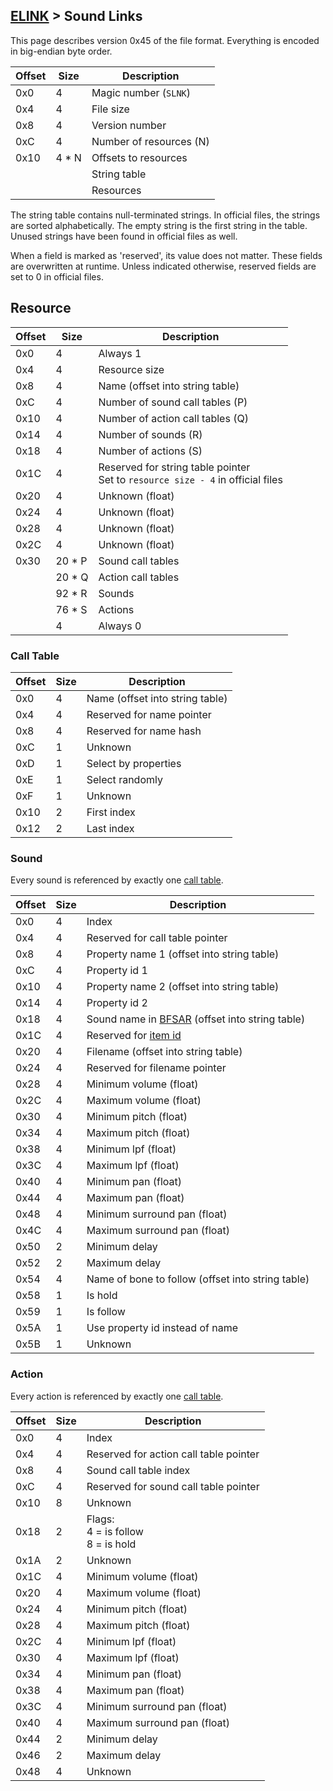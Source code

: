 ## [ELINK](../../formats.md#xlink) > Sound Links

This page describes version 0x45 of the file format. Everything is encoded in big-endian byte order.

| Offset | Size | Description |
| --- | --- | --- |
| 0x0 | 4 | Magic number (`SLNK`) |
| 0x4 | 4 | File size |
| 0x8 | 4 | Version number |
| 0xC | 4 | Number of resources (N) |
| 0x10 | 4 * N | Offsets to resources |
| | | String table |
| | | Resources |

The string table contains null-terminated strings. In official files, the strings are sorted alphabetically. The empty string is the first string in the table. Unused strings have been found in official files as well.

When a field is marked as 'reserved', its value does not matter. These fields are overwritten at runtime. Unless indicated otherwise, reserved fields are set to 0 in official files.

## Resource
| Offset | Size | Description |
| --- | --- | --- |
| 0x0 | 4 | Always 1 |
| 0x4 | 4 | Resource size |
| 0x8 | 4 | Name (offset into string table) |
| 0xC | 4 | Number of sound call tables (P) |
| 0x10 | 4 | Number of action call tables (Q) |
| 0x14 | 4 | Number of sounds (R) |
| 0x18 | 4 | Number of actions (S) |
| 0x1C | 4 | Reserved for string table pointer<br>Set to `resource size - 4` in official files |
| 0x20 | 4 | Unknown (float) |
| 0x24 | 4 | Unknown (float) |
| 0x28 | 4 | Unknown (float) |
| 0x2C | 4 | Unknown (float) |
| 0x30 | 20 * P | Sound call tables |
| | 20 * Q | Action call tables |
| | 92 * R | Sounds |
| | 76 * S | Actions |
| | 4 | Always 0 |

### Call Table
| Offset | Size | Description |
| --- | --- | --- |
| 0x0 | 4 | Name (offset into string table) |
| 0x4 | 4 | Reserved for name pointer |
| 0x8 | 4 | Reserved for name hash |
| 0xC | 1 | Unknown |
| 0xD | 1 | Select by properties |
| 0xE | 1 | Select randomly |
| 0xF | 1 | Unknown |
| 0x10 | 2 | First index |
| 0x12 | 2 | Last index |

### Sound
Every sound is referenced by exactly one [call table](#call-table).

| Offset | Size | Description |
| --- | --- | --- |
| 0x0 | 4 | Index |
| 0x4 | 4 | Reserved for call table pointer |
| 0x8 | 4 | Property name 1 (offset into string table) |
| 0xC | 4 | Property id 1 |
| 0x10 | 4 | Property name 2 (offset into string table) |
| 0x14 | 4 | Property id 2 |
| 0x18 | 4 | Sound name in [BFSAR](../nw/bfsar.md) (offset into string table) |
| 0x1C | 4 | Reserved for [item id](../nw/sound.md#item-id) |
| 0x20 | 4 | Filename (offset into string table) |
| 0x24 | 4 | Reserved for filename pointer |
| 0x28 | 4 | Minimum volume (float) |
| 0x2C | 4 | Maximum volume (float) |
| 0x30 | 4 | Minimum pitch (float) |
| 0x34 | 4 | Maximum pitch (float) |
| 0x38 | 4 | Minimum lpf (float) |
| 0x3C | 4 | Maximum lpf (float) |
| 0x40 | 4 | Minimum pan (float) |
| 0x44 | 4 | Maximum pan (float) |
| 0x48 | 4 | Minimum surround pan (float) |
| 0x4C | 4 | Maximum surround pan (float) |
| 0x50 | 2 | Minimum delay |
| 0x52 | 2 | Maximum delay |
| 0x54 | 4 | Name of bone to follow (offset into string table) |
| 0x58 | 1 | Is hold |
| 0x59 | 1 | Is follow |
| 0x5A | 1 | Use property id instead of name |
| 0x5B | 1 | Unknown |

### Action
Every action is referenced by exactly one [call table](#call-table).

| Offset | Size | Description |
| --- | --- | --- |
| 0x0 | 4 | Index |
| 0x4 | 4 | Reserved for action call table pointer |
| 0x8 | 4 | Sound call table index |
| 0xC | 4 | Reserved for sound call table pointer |
| 0x10 | 8 | Unknown |
| 0x18 | 2 | Flags:<br>4 = is follow<br>8 = is hold |
| 0x1A | 2 | Unknown |
| 0x1C | 4 | Minimum volume (float) |
| 0x20 | 4 | Maximum volume (float) |
| 0x24 | 4 | Minimum pitch (float) |
| 0x28 | 4 | Maximum pitch (float) |
| 0x2C | 4 | Minimum lpf (float) |
| 0x30 | 4 | Maximum lpf (float) |
| 0x34 | 4 | Minimum pan (float) |
| 0x38 | 4 | Maximum pan (float) |
| 0x3C | 4 | Minimum surround pan (float) |
| 0x40 | 4 | Maximum surround pan (float) |
| 0x44 | 2 | Minimum delay |
| 0x46 | 2 | Maximum delay |
| 0x48 | 4 | Unknown |
